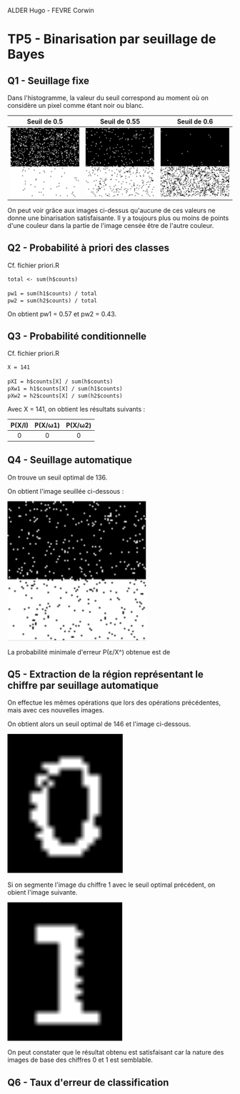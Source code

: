 ALDER Hugo - FEVRE Corwin

# TP5 - Binarisation par seuillage de Bayes

## Q1 - Seuillage fixe

Dans l'histogramme, la valeur du seuil correspond au moment où on considère un pixel comme étant noir ou blanc.

| Seuil de 0.5           | Seuil de 0.55          | Seuil de 0.6           |
|:----------------------:|:----------------------:|:----------------------:|
| ![](img/binaire50.png) | ![](img/binaire55.png) | ![](img/binaire60.png) |

On peut voir grâce aux images ci-dessus qu'aucune de ces valeurs ne donne une binarisation satisfaisante. Il y a toujours plus ou moins de points d'une couleur dans la partie de l'image censée être de l'autre couleur.

## Q2 - Probabilité à priori des classes

Cf. fichier priori.R

```
total <- sum(h$counts)

pw1 = sum(h1$counts) / total
pw2 = sum(h2$counts) / total

```

On obtient pw1 = 0.57 et pw2 = 0.43.

## Q3 - Probabilité conditionnelle

Cf. fichier priori.R

```
X = 141

pXI = h$counts[X] / sum(h$counts)
pXw1 = h1$counts[X] / sum(h1$counts)
pXw2 = h2$counts[X] / sum(h2$counts)

```

Avec X = 141, on obtient les résultats suivants :

| P(X/I) | P(X/ω1) | P(X/ω2) |
|:------:|:-------:|:-------:|
| 0      | 0       | 0       |

## Q4 - Seuillage automatique

On trouve un seuil optimal de 136.

On obtient l'image seuillée ci-dessous :

![](img/seuil_optimal.png)

La probabilité minimale d'erreur P(ε/X^) obtenue est de

## Q5 - Extraction de la région représentant le chiffre par seuillage automatique

On effectue les mêmes opérations que lors des opérations précédentes, mais avec ces nouvelles images.

On obtient alors un seuil optimal de 146 et l'image ci-dessous.

![](img/chiffre_0.png)

Si on segmente l'image du chiffre 1 avec le seuil optimal précédent, on obient l'image suivante.

![](img/chiffre_1.png)

On peut constater que le résultat obtenu est satisfaisant car la nature des images de base des chiffres 0 et 1 est semblable.

## Q6 - Taux d'erreur de classification
